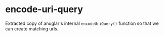 # encode-uri-query

Extracted copy of anuglar's internal `encodeUriQuery()` function so that we can create matching urls.
